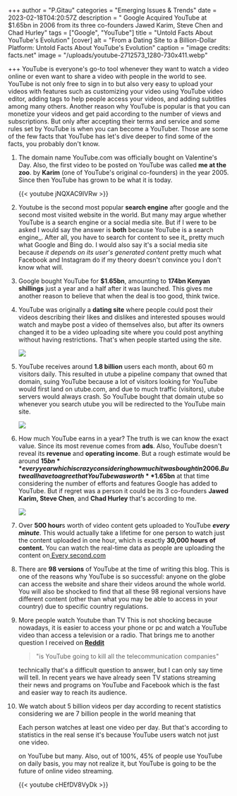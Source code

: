 +++
author = "P.Gitau"
categories = "Emerging Issues & Trends"
date = 2023-02-18T04:20:57Z
description = "  Google Acquired YouTube at $1.65bn in 2006 from its three co-founders Jawed Karim, Steve Chen and Chad Hurley"
tags = ["Google", "YouTube"]
title = "Untold Facts About YouTube's Evolution"
[cover]
alt = "From a Dating Site to a Billion-Dollar Platform: Untold Facts About YouTube's Evolution"
caption = "image credits: facts.net"
image = "/uploads/youtube-2712573_1280-730x411.webp"

+++
YouTube is everyone's go-to tool whenever they want to watch a video online or even want to share a video with people in the world to see. YouTube is not only free to sign in to but also very easy to upload your videos with features such as customizing your video using YouTube video editor, adding tags to help people access your videos, and adding subtitles among many others. Another reason why YouTube is popular is that you can monetize your videos and get paid according to the number of views and subscriptions. But only after accepting their terms and service and some rules set by YouTube is when you can become a YouTuber. Those are some of the few facts that YouTube has let's dive deeper to find some of the facts, you probably don't know.

 1. The domain name YouTube.com was officially bought on Valentine's Day. Also, the first video to be posted on YouTube was called **me at the zoo**. by **Karim** (one of YouTube's original co-founders) in the year 2005. Since then YouTube has grown to be what it is today.

    {{< youtube jNQXAC9IVRw >}}
 2. Youtube is the second most popular **search engine** after google and the second most visited website in the world. But many may argue whether YouTube is a search engine or a social media site. But if I were to be asked I would say the answer is **both** because YouTube is a search engine_. After all, you have to search for content to see it_ pretty much what Google and Bing do. I would also say it's a social media site because _it depends on its user's generated content_ pretty much what Facebook and Instagram do if my theory doesn't convince you I don't know what will.
 3. Google bought YouTube for **$1.65bn**, amounting to **174bn Kenyan shillings** just a year and a half after it was launched. This gives me another reason to believe that when the deal is too good, think twice.
 4. YouTube was originally a **dating site** where people could post their videos describing their likes and dislikes and interested spouses would watch and maybe post a video of themselves also, but after its owners changed it to be a video uploading site where you could post anything without having restrictions. That's when people started using the site.

    ![](/uploads/maxresdefault-1.jpg)
 5. YouTube receives around **1.8 billion** users each month, about 60 m visitors daily. This resulted in utube a pipeline company that owned that domain, suing YouTube because a lot of visitors looking for YouTube would first land on utube.com, and due to much traffic (visitors), utube servers would always crash. So YouTube bought that domain utube so whenever you search utube you will be redirected to the YouTube main site.

    ![](/uploads/1660066021868-number_of_monthly_users_over_the_years_2012-2021.png)
 6. How much YouTube earns in a year? The truth is we can know the exact value. Since its most revenue comes from **ads**. Also, YouTube doesn't reveal its **revenue** and **operating income**. But a rough estimate would be around **$15bn** every year which is crazy considering how much it was bought in 2006. But we all have to agree that YouTube was worth **$1.65bn** at that time considering the number of efforts and features Google has added to YouTube. But if regret was a person it could be its 3 co-founders **Jawed Karim, Steve Chen**, and **Chad Hurley** that's according to me.

    ![](/uploads/chad_hurley_steve_chen_and_jawed_karim.webp)
 7. Over **500 hour**s worth of video content gets uploaded to YouTube **_every minute_**. This would actually take a lifetime for one person to watch just the content uploaded in one hour, which is exactly **30,000 hours of content.** You can watch the real-time data as people are uploading the content on[ Every second.com](https://everysecond.io/youtube)
 8. There are **98 versions** of YouTube at the time of writing this blog. This is one of the reasons why YouTube is so successful: anyone on the globe can access the website and share their videos around the whole world. You will also be shocked to find that all these 98 regional versions have different content (other than what you may be able to access in your country) due to specific country regulations.
 9. More people watch Youtube than TV This is not shocking because nowadays, it is easier to access your phone or pc and watch a YouTube video than access a television or a radio. That brings me to another question I received on [**Reddit**](https://www.reddit.com/)

    > "is YouTube going to kill all the telecommunication companies"

    technically that's a difficult question to answer, but I can only say time will tell. In recent years we have already seen TV stations streaming their news and programs on YouTube and Facebook which is the fast and easier way to reach its audience.
10. We watch about 5 billion videos per day according to recent statistics considering we are 7 billion people in the world meaning that

    Each person watches at least one video per day. But that's according to statistics in the real sense it's because YouTube users watch not just one video.

    on YouTube but many. Also, out of 100%, 45% of people use YouTube on daily basis, you may not realize it, but YouTube is going to be the future of online video streaming.

    {{< youtube cHEfDV8VyDk >}}